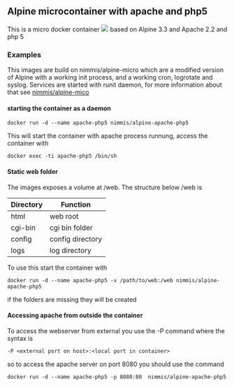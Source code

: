 ## Alpine microcontainer with apache and php5

This is a micro docker container [![](https://badge.imagelayers.io/nimmis/alpine-apache-php5:latest.svg)](https://imagelayers.io/?images=nimmis/alpine-apache-php5:latest) based on Alpine 3.3 and Apache 2.2 and php 5


### Examples

This images are build on nimmis/alpine-micro which are a modified version of Alpine with a working 
init process, and a working cron, logrotate  and syslog. Services are started with
runit daemon, for more information about that see [nimmis/alpine-mico](https://registry.hub.docker.com/u/nimmis/alpine-micro/)


#### starting the container as a daemon

	docker run -d --name apache-php5 nimmis/alpine-apache-php5

This will start the container with apache process runnung, access the container with

	docker exec -ti apache-php5 /bin/sh

#### Static web folder

The images exposes a volume at /web. The structure below /web is

| Directory | Function |
| --------- | -------- |
| html | web root |
| cgi-bin | cgi bin folder |
| config | config directory |
| logs | log directory |

To use this start the container with

	docker run -d --name apache-php5 -v /path/to/web:/web nimmis/alpine-apache-php5

if the folders are missing they will be created

#### Accessing apache from outside the container

To access the webserver from external you use the -P command where the syntax is

	-P <external port on host>:<local port in container>

so to access the apache server on port 8080 you should use the command

	docker run -d --name apache-php5 -p 8080:80  nimmis/alpine-apache-php5

